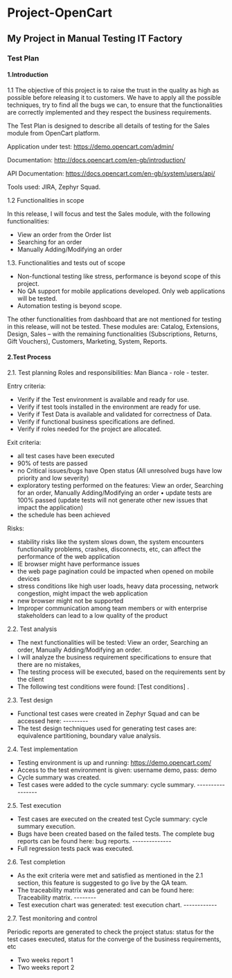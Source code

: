 # Project-OpenCart
## My Project in Manual Testing IT Factory
### Test Plan
#### 1.Introduction

1.1 The objective of this project is to raise the trust in the quality as high as possible before releasing it to customers. We have to apply all the possible techniques, try to find all the bugs we can, to ensure that the functionalities are correctly implemented and they respect the business requirements. 

The Test Plan is designed to describe all details of testing for the Sales module from OpenCart platform.

Application under test: https://demo.opencart.com/admin/

Documentation: http://docs.opencart.com/en-gb/introduction/

API Documentation: https://docs.opencart.com/en-gb/system/users/api/

Tools used: JIRA, Zephyr Squad.

1.2 Functionalities in scope

In this release, I will focus and test the Sales module, with the following functionalities:
* View an order from the Order list
* Searching for an order 
* Manually Adding/Modifying an order 

1.3. Functionalities and tests out of scope

*	Non-functional testing like stress, performance is beyond scope of this project.
*	No QA support for mobile applications developed. Only web applications will be tested.
*	Automation testing is beyond scope.

The other functionalities from dashboard that are not mentioned for testing in this release, will not be tested. These modules are: Catalog, Extensions, Design, Sales – with the remaining functionalities (Subscriptions, Returns, Gift Vouchers), Customers, Marketing, System, Reports.

#### 2.Test Process
2.1. Test planning
Roles and responsibilities: Man Bianca - role - tester.

Entry criteria:
*	Verify if the Test environment is available and ready for use.
*	Verify if test tools installed in the environment are ready for use.
*	Verify if Test Data is available and validated for correctness of Data.
*	Verify if functional business specifications are defined.
*	Verify if roles needed for the project are allocated.

Exit criteria:
*	all test cases have been executed
*	90% of tests are passed
*	no Critical issues/bugs have Open status (All unresolved bugs have low priority and low severity)
*	exploratory testing performed on the features: View an order, Searching for an order, Manually Adding/Modifying an order
•	update tests are 100% passed (update tests will not generate other new issues that impact the application)
*	the schedule has been achieved

Risks:
*	stability risks like the system slows down, the system encounters functionality problems, crashes, disconnects, etc, can affect the performance of the web application
*	IE browser might have performance issues
*	the web page pagination could be impacted when opened on mobile devices
*	stress conditions like high user loads, heavy data processing, network congestion,  might impact the web application
*	new browser might not be supported
*	Improper communication among team members or with enterprise stakeholders can lead to a low quality of the product

2.2. Test analysis
* The next functionalities will be tested: View an order, Searching an order, Manually Adding/Modifying an order.
* I will analyze the business requirement specifications to ensure that there are no mistakes, 
* The testing process will be executed, based on the requirements sent by the client
* The following test conditions were found: [Test conditions] .

2.3. Test design
* Functional test cases were created in Zephyr Squad and can be accessed here: ---------
* The test design techniques used for generating test cases are: equivalence partitioning, boundary value analysis.

2.4. Test implementation
* Testing environment is up and running: https://demo.opencart.com/
* Access to the test environment is given: username demo, pass: demo
* Cycle summary was created.
* Test cases were added to the cycle summary: cycle summary. -----------------

2.5. Test execution
* Test cases are executed on the created test Cycle summary: cycle summary execution.
* Bugs have been created based on the failed tests. The complete bug reports can be found here: bug reports. --------------
* Full regression tests pack was executed.

2.6. Test completion
* As the exit criteria were met and satisfied as mentioned in the 2.1 section, this feature is suggested to go live by the QA team.
* The traceability matrix was generated and can be found here: Traceability matrix. --------
* Test execution chart was generated: test execution chart. ------------

2.7. Test monitoring and control

Periodic reports are generated to check the project status: status for the test cases executed, status for the converge of the business requirements, etc
* Two weeks report 1
* Two weeks report 2
